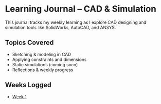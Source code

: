 # Learning Journal – CAD & Simulation

This journal tracks my weekly learning as I explore CAD designing and simulation tools like SolidWorks, AutoCAD, and ANSYS.

## Topics Covered
- Sketching & modeling in CAD
- Applying constraints and dimensions
- Static simulations (coming soon)
- Reflections & weekly progress

## Weeks Logged
- [Week 1](./Week_01.md) 
